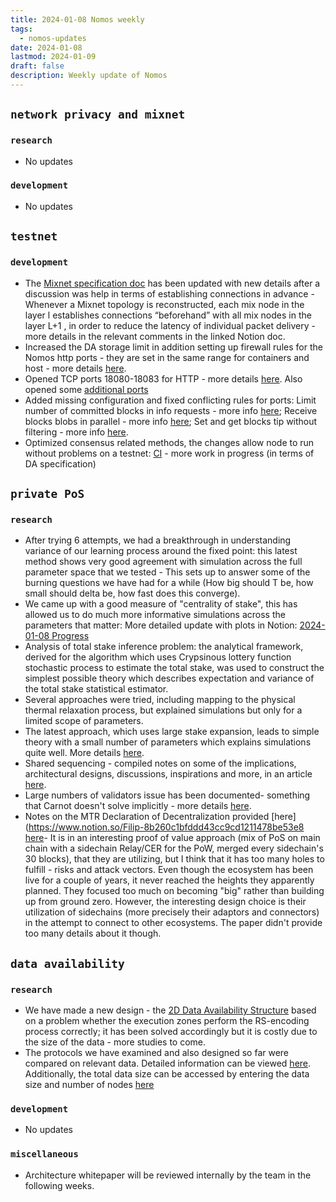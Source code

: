 ```yaml
---
title: 2024-01-08 Nomos weekly
tags:
  - nomos-updates
date: 2024-01-08
lastmod: 2024-01-09
draft: false
description: Weekly update of Nomos
---
```

## `network privacy and mixnet`

### `research`

- No updates
### `development`

- No updates
## `testnet`

### `development`

- The [Mixnet specification doc](https://www.notion.so/Mixnet-Specification-807b624444a54a4b88afa1cc80e100c2?pvs=4#af141ade3e8147ec900cf3599953f4da) has been updated with new details after a discussion was help in terms of establishing connections in advance - Whenever a Mixnet topology is reconstructed, each mix node in the layer l establishes connections “beforehand” with all mix nodes in the layer L+1 , in order to reduce the latency of individual packet delivery - more details in the relevant comments in the linked Notion doc.
- Increased the DA storage limit in addition setting up firewall rules for the Nomos http ports - they are set in the same range for containers and host - more details [here](https://github.com/logos-co/nomos-node/pull/553).
- Opened TCP ports 18080-18083 for HTTP - more details [here](https://github.com/status-im/infra-misc/pull/222). Also opened some [additional ports](https://github.com/status-im/infra-misc/issues/221)
- Added missing configuration and fixed conflicting rules for ports: Limit number of committed blocks in info requests - more info [here](https://github.com/logos-co/nomos-node/pull/552); Receive blocks blobs in parallel - more info [here](https://github.com/logos-co/nomos-node/pull/554); Set and get blocks tip without filtering - more info [here](https://github.com/logos-co/nomos-node/pull/548).
- Optimized consensus related methods, the changes allow node to run without problems on a testnet: [CI](https://github.com/logos-co/nomos-node/pull/550) - more work in progress (in terms of DA specification)

## `private PoS`

### `research`

- After trying 6 attempts, we had a breakthrough in understanding variance of our learning process around the fixed point: this latest method shows very good agreement with simulation across the full parameter space that we tested - This sets up to answer some of the burning questions we have had for a while (How big should T be, how small should delta be, how fast does this converge).
- We came up with a good measure of "centrality of stake", this has allowed us to do much more informative simulations across the parameters that matter: More detailed update with plots in Notion: [2024-01-08 Progress](https://www.notion.so/Lottery-Function-65f5ed5522b64c36b625652023318d88?pvs=4#d0e8cab7dae5414a9af20b24db0b28cf)
- Analysis of total stake inference problem: the analytical framework, derived for the algorithm which uses Crypsinous lottery function stochastic process to estimate the total stake, was used to construct the simplest possible theory which describes expectation and variance of the total stake statistical estimator. 
- Several approaches were tried, including mapping to the physical thermal relaxation process, but explained simulations but only for a  limited scope of parameters.
- The latest approach, which uses large stake expansion, leads to simple theory  with a small number of parameters which explains simulations quite well. More details [here](https://www.overleaf.com/read/fzbrxvkwwscq#f2907c).
- Shared sequencing - compiled notes on some of the implications, architectural designs, discussions, inspirations and more, in an article [here](https://www.notion.so/Shared-Sequencing-15ab39a1fab94d008c5011ef27cc0f5e). 
- Large numbers of validators issue has been documented- something that Carnot doesn't solve implicitly - more details [here](https://www.notion.so/Large-Numbers-of-Validators-9d331b4b7a204e62881453ecb3976ff7).
- Notes on the MTR Declaration of Decentralization provided [here](https://www.notion.so/Filip-8b260c1bfddd43cc9cd1211478be53e8 [here](https://www.notion.so/Filip-8b260c1bfddd43cc9cd1211478be53e8)- It is in an interesting proof of value approach (mix of PoS on main chain with a sidechain Relay/CER for the PoW, merged every sidechain's 30 blocks), that they are utilizing, but I think that it has too many holes to fulfill - risks and attack vectors. Even though the ecosystem has been live for a couple of years, it never reached the heights they apparently planned. They focused too much on becoming "big" rather than building up from ground zero. However, the interesting design choice is their utilization of sidechains (more precisely their adaptors and connectors) in the attempt to connect to other ecosystems. The paper didn't provide too many details about it though.

## `data availability`

### `research`

- We have made a new design - the [2D Data Availability Structure](https://www.notion.so/2D-Data-Availability-Structure-a8ee0b9ffe404a4482ec4eb56d2b033d) based on a problem whether the execution zones perform the RS-encoding process correctly; it has been solved accordingly but it is costly due to the size of the data - more studies to come.
- The protocols we have examined and also designed so far were compared on relevant data. Detailed information can be viewed [here](https://www.notion.so/DA-Layer-Comparison-Table-5848811f0af042e2b24c10d3cea9b0a8). Additionally, the total data size can be accessed by entering the data size and number of nodes [here](https://docs.google.com/spreadsheets/d/1I2hk69hWLVXaATC5048tLcw2qUTjiZORIzL0y90PTLg/edit?pli=1#gid=0)

### `development`

- No updates

### `miscellaneous`

- Architecture whitepaper will be reviewed internally by the team in the following weeks.

